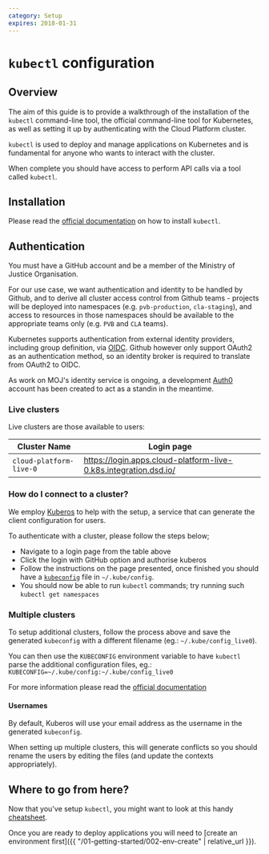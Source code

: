 ```yaml
---
category: Setup
expires: 2018-01-31
---
```

# `kubectl` configuration

## Overview

The aim of this guide is to provide a walkthrough of the installation of the `kubectl` command-line tool, the official command-line tool for Kubernetes, as well as setting it up by authenticating with the Cloud Platform cluster.

`kubectl` is used to deploy and manage applications on Kubernetes and is fundamental for anyone who wants to interact with the cluster.

When complete you should have access to perform API calls via a tool called `kubectl`.

## Installation

Please read the [official documentation](https://kubernetes.io/docs/tasks/tools/install-kubectl/) on how to install `kubectl`.

## Authentication

You must have a GitHub account and be a member of the Ministry of Justice Organisation.

For our use case, we want authentication and identity to be handled by Github, and to derive all cluster access control from Github teams - projects will be deployed into namespaces (e.g. `pvb-production`, `cla-staging`), and access to resources in those namespaces should be available to the appropriate teams only (e.g. `PVB` and `CLA` teams).

Kubernetes supports authentication from external identity providers, including group definition, via [OIDC](https://kubernetes.io/docs/admin/authentication/#openid-connect-tokens). Github however only support OAuth2 as an authentication method, so an identity broker is required to translate from OAuth2 to OIDC.

As work on MOJ's identity service is ongoing, a development [Auth0](https://www.auth0.com) account has been created to act as a standin in the meantime.

### Live clusters

Live clusters are those available to users:

| Cluster Name | Login page |
| ------------ | ---------- |
| `cloud-platform-live-0` | https://login.apps.cloud-platform-live-0.k8s.integration.dsd.io/ |

### How do I connect to a cluster?

We employ [Kuberos](https://github.com/negz/kuberos) to help with the setup, a service that can generate the client configuration for users.

To authenticate with a cluster, please follow the steps below;

 - Navigate to a login page from the table above
 - Click the login with GitHub option and authorise kuberos
 - Follow the instructions on the page presented, once finished you should have a [`kubeconfig`](https://kubernetes.io/docs/tasks/access-application-cluster/configure-access-multiple-clusters/) file in `~/.kube/config`.
 - You should now be able to run `kubectl` commands; try running such `kubectl get namespaces`

### Multiple clusters
To setup additional clusters, follow the process above and save the generated `kubeconfig` with a different filename (eg.: `~/.kube/config_live0`).

You can then use the `KUBECONFIG` environment variable to have `kubectl` parse the additional configuration files, eg.: `KUBECONFIG=~/.kube/config:~/.kube/config_live0`

For more information please read the [official documentation](https://kubernetes.io/docs/tasks/access-application-cluster/configure-access-multiple-clusters/)

#### Usernames
By default, Kuberos will use your email address as the username in the generated `kubeconfig`.

When setting up multiple clusters, this will generate conflicts so you should rename the users by editing the files (and update the contexts appropriately).

## Where to go from here?

Now that you've setup `kubectl`, you might want to look at this handy [cheatsheet](https://kubernetes.io/docs/reference/kubectl/cheatsheet/).

Once you are ready to deploy applications you will need to [create an environment first]({{ "/01-getting-started/002-env-create" | relative_url }}).
